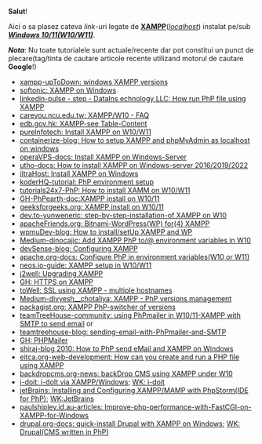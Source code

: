 **Salut**!

Aici o sa plasez cateva *link*-uri legate de [**XAMPP**](https://www.apachefriends.org/download.html)([*localhost*](https://www.apachefriends.org/faq_windows.html)) instalat pe/sub [***Windows 10/11(W10/W11)***](https://php101.net/deploy/webserver-with-xampp-on-windows/).

***Nota***: Nu toate tutorialele sunt actuale/recente dar pot constitui un punct de plecare(tag/tinta de cautare articole recente utilizand motorul de cautare **Google**!)

 - [xampp-upToDown: windows XAMPP versions](https://xampp.en.uptodown.com/windows/versions)
 - [softonic: XAMPP on Windows](https://xampp-windows.en.softonic.com/)
 - [linkedin-pulse - step - DataIns echnology LLC: How run PhP file using XAMPP](https://www.linkedin.com/pulse/how-run-php-file-using-xampp-step-data-ins-technology-llc/)
 - [careyou.ncu.edu.tw: XAMPP/W10 - FAQ](https://careyou.ncu.edu.tw/dashboard/faq.html)
 - [edb.gov.hk: XAMPP-see Table-Content](https://www.edb.gov.hk/attachment/en/curriculum-development/kla/technology-edu/resources/computer-edu/2B%20-%20XAMPP%202.pdf)
 - [pureInfotech: Install XAMPP on W10/W11](https://pureinfotech.com/install-xampp-windows-10/)
 - [containerize-blog: How to setup XAMPP and phpMyAdmin as localhost on windows](https://blog.containerize.com/how-to-setup-xampp-and-phpmyadmin-as-localhost-on-windows/)
 - [operaVPS-docs: Install XAMPP on Windows-Server](https://operavps.com/docs/install-xampp-on-windows-server/)
 - [utho-docs: How to install XAMPP on Windows-server 2016/2019/2022](https://utho.com/docs/windows/how-to-install-xampp-on-windows-server-2016-2019-2022/)
 - [iltraHost: Install XAMPP on Windows](https://ultahost.com/knowledge-base/install-xampp-windows/)
 - [koderHQ-tutorial: PhP environment setup](https://www.koderhq.com/tutorial/php/environment-setup/)
 - [tutorials24x7-PhP: How to install XAMM on W10/W11](https://www.tutorials24x7.com/php/how-to-install-xampp-on-windows)
 - [GH-PhPearth-doc:XAMPP install on W10/11](https://github.com/phpearth/docs/blob/master/_install/windows/xampp.md)
 - [geeksforgeeks.org: XAMPP install on W10/11](https://www.geeksforgeeks.org/how-to-install-xampp-on-windows/)
 - [dev.to-yunweneric: step-by-step-installation-of XAMPP on W10](https://dev.to/yunweneric/step-by-step-installation-of-xammp-on-windows-10-5g9o)
 - [apacheFriends.org: Bitnami-WordPress(WP) for(4) XAMPP](https://www.apachefriends.org/bitnami_for_xampp.html)
 - [wpmuDev-blog: How to install/setUp XAMPP and WP](https://wpmudev.com/blog/setting-up-xampp/)
 - [Medium-dinocajic: Add XAMPP PhP to/@ environment variables in W10](https://dinocajic.medium.com/add-xampp-php-to-environment-variables-in-windows-10-af20a765b0ce)
 - [devSense-blog: Configuring XAMPP](https://blog.devsense.com/2021/configuring-xampp)
 - [apache.org-docs: Configure PhP in environment variables(W10 or W11)](https://netbeans.apache.org/tutorial/main/kb/docs/php/configure-php-environment-windows/)
 - [neos.io-guide: XAMPP setup in W10/W11 ](https://docs.neos.io/guide/installation-development-setup/manual-setup/xampp-setup-windows)
 - [j2well: Upgrading XAMPP](https://jtowell.com.au/upgrading-your-xampp-setup-on-windows-without-losing-anything/)
 - [GH: HTTPS on XAMPP](https://gist.github.com/adnan360/ad2b1cfc44114ac6f91fbb668c76798d)
 - [toWell: SSL using XAMPP - multiple hostnames](https://jtowell.com.au/ssl-localhost-xampp-windows-multiple-host-names/)
 - [Medium-divyesh__chotaliya: XAMPP - PhP versions management](https://medium.com/@divyesh__chotaliya/effortlessly-switching-xampp-php-versions-on-windows-d76b8e5237e7)
 - [packagist.org: XAMPP PhP-switcher of versions](https://packagist.org/packages/jackiedo/xampp-php-switcher)
 - [teamTreeHouse-community: using PhPmailer in W10/11-XAMPP with SMTP to send email](https://teamtreehouse.com/community/using-phpmailer-in-windows-xampp-with-smtp-to-send-email) or
 - [teamtreehouse-blog: sending-email-with-PhPmailer-and-SMTP](https://blog.teamtreehouse.com/sending-email-with-phpmailer-and-smtp?_gl=1*1elkg0l*_gcl_au*MTk0MjUyMjY1OS4xNzM5MjA2ODkw)
 - [GH: PHPMailer](https://github.com/PHPMailer/PHPMailer)
 - [shiraj-blog 2010: How to PhP send eMail and XAMPP on Windows](https://blog.shiraj.com/2010/09/how-to-php-sendmail-and-xampp-on-windows/)
 - [eitca.org-web-development: How can you create and run a PHP file using XAMPP](https://eitca.org/web-development/eitc-wd-pmsf-php-and-mysql-fundamentals/getting-started-with-php/installing-php-xampp/examination-review-installing-php-xampp/how-can-you-create-and-run-a-php-file-using-xampp/)
 - [backdropcms.org-news: backDrop CMS using XAMPP under W10](https://backdropcms.org/news/backdrop-cms-xampp-windows-10)
 - [i-doit: i-doIt via XAMPP/Windows](https://kb.i-doit.com/en/installation/manual-installation/microsoft-windows-server/i-doit-via-xampp.html); [WK: i-doit](https://de.wikipedia.org/wiki/I-doit)
 - [jetBrains: Installing and Configuring XAMPP/MAMP with PhpStorm(IDE for PhP)](https://blog.jetbrains.com/phpstorm/2013/08/installing-and-configuring-xampp-mamp-with-phpstorm/); [WK:JetBrains](https://en.wikipedia.org/wiki/JetBrains)
 - [paulshipley.id.au-articles: Improve-php-performance-with-FastCGI-on-XAMPP-for-Windows](https://paulshipley.id.au/articles/coding-tips/improve-php-performance-with-fastcgi-on-xampp-for-windows/)
 - [drupal.org-docs: quick-install Drupal with XAMPP on Windows](https://www.drupal.org/docs/develop/local-server-setup/windows-development-environment/using-xampp/quick-install-drupal-with-xampp-on-windows); [WK: Drupal(CMS written in PhP)](https://en.wikipedia.org/wiki/Drupal)

